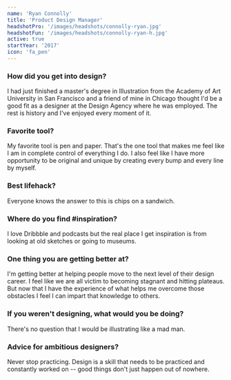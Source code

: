 ```yaml
---
name: 'Ryan Connolly'
title: 'Product Design Manager'
headshotPro: '/images/headshots/connolly-ryan.jpg'
headshotFun: '/images/headshots/connolly-ryan-h.jpg'
active: true
startYear: '2017'
icon: 'fa_pen'
---
```


### How did you get into design?

I had just finished a master's degree in Illustration from the Academy of Art University in San Francisco and a friend of mine in Chicago thought I'd be a good fit as a designer at the Design Agency where he was employed. The rest is history and I've enjoyed every moment of it.

### Favorite tool?

My favorite tool is pen and paper. That's the one tool that makes me feel like I am in complete control of everything I do. I also feel like I have more opportunity to be original and unique by creating every bump and every line by myself.

### Best lifehack?

Everyone knows the answer to this is chips on a sandwich.

### Where do you find #inspiration?

I love Dribbble and podcasts but the real place I get inspiration is from looking at old sketches or going to museums.

### One thing you are getting better at?

I'm getting better at helping people move to the next level of their design career. I feel like we are all victim to becoming stagnant and hitting plateaus. But now that I have the experience of what helps me overcome those obstacles I feel I can impart that knowledge to others.

### If you weren't designing, what would you be doing?

There's no question that I would be illustrating like a mad man.

### Advice for ambitious designers?

Never stop practicing. Design is a skill that needs to be practiced and constantly worked on -- good things don't just happen out of nowhere.
